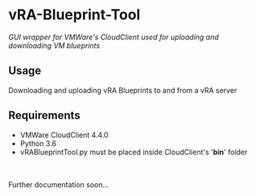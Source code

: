 # vRA-Blueprint-Tool
_GUI wrapper for VMWare's CloudClient used for uploading and downloading VM blueprints_

## Usage
Downloading and uploading vRA Blueprints to and from a vRA server

## Requirements
* VMWare CloudClient 4.4.0
* Python 3.6
* vRABlueprintTool.py must be placed inside CloudClient's '<b>bin</b>' folder

<br>
<br>
Further documentation soon...
